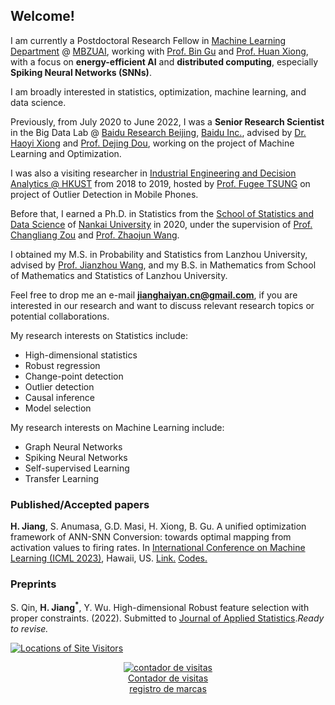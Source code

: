 ## Welcome!

I am currently a Postdoctoral Research Fellow in [Machine Learning Department](https://mbzuai.ac.ae/research/department/machine-learning-department/) @ [MBZUAI](https://mbzuai.ac.ae/), working with [Prof. Bin Gu](https://scholar.google.com/citations?user=Vo8OgCgAAAAJ&hl=en) and [Prof. Huan Xiong](https://scholar.google.com/citations?user=l4hm14MAAAAJ&hl=en), with a focus on **energy-efficient AI** and **distributed computing**, especially **Spiking Neural Networks (SNNs)**. 

I am broadly interested in statistics, optimization, machine learning, and data science. 

Previously, from July 2020 to June 2022, I was a **Senior Research Scientist** in the Big Data Lab @ [Baidu Research Beijing](http://research.baidu.com/), [Baidu Inc.](http://research.baidu.com/), advised by [Dr. Haoyi Xiong](https://sites.google.com/site/haoyixiongshomepage) and [Prof. Dejing Dou](https://ix.cs.uoregon.edu/~dou/), working on the project of Machine Learning and Optimization. 

I was also a visiting researcher in [Industrial Engineering and Decision Analytics @ HKUST](https://ieda.ust.hk/eng/index.php) from 2018 to 2019, hosted by [Prof. Fugee TSUNG](https://ieda.ust.hk/eng/faculty-staff.php?catid=5&sid=15&id=1) on project of Outlier Detection in Mobile Phones.


Before that, I earned a Ph.D. in Statistics from the [School of Statistics and Data Science](http://en.stat.nankai.edu.cn/) of [Nankai University](https://en.nankai.edu.cn/) in 2020, under the supervision of [Prof. Changliang Zou](https://scholar.google.com/citations?user=LPwSdmwAAAAJ&hl=en) and [Prof. Zhaojun Wang](http://web.stat.nankai.edu.cn/zjwang/content-english.html).


I obtained my M.S. in Probability and Statistics from Lanzhou University, advised by [Prof. Jianzhou Wang](https://www.must.edu.mo/images/FIE/CV/jzwang.pdf), and my B.S. in Mathematics from School of Mathematics and Statistics of Lanzhou University. 


Feel free to drop me an e-mail **jianghaiyan.cn@gmail.com**, if you are interested in our research and want to discuss relevant research topics or potential collaborations.


My research interests on Statistics include:
- High-dimensional statistics
- Robust regression
- Change-point detection
- Outlier detection
- Causal inference
- Model selection


My research interests on Machine Learning include:
- Graph Neural Networks
- Spiking Neural Networks
- Self-supervised Learning
- Transfer Learning


### Published/Accepted papers

**H. Jiang**, S. Anumasa, G.D. Masi, H. Xiong, B. Gu. 
A unified optimization framework of ANN-SNN Conversion: towards optimal mapping from activation values to firing rates.
In [International Conference on Machine Learning (ICML 2023)](https://iclr.cc/Conferences/2023), Hawaii, US. 
[Link.](https://proceedings.mlr.press/v202/jiang23a.html) [Codes.](https://github.com/HaiyanJiang/SNN_Conversion_unified)



### Preprints

S. Qin, **H. Jiang$^*$**, Y. Wu.
High-dimensional Robust feature selection with proper constraints. (2022).
Submitted to [Journal of Applied Statistics](https://www.tandfonline.com/journals/cjas20).*Ready to revise.*



<a href="https://m.maploco.com/details/24f5xvqg"><img style="border:0px;" src="https://www.maploco.com/vmap/s/9978856.png" alt="Locations of Site Visitors" title="Locations of Site Visitors"/></a>  

<!-- Contador de visitas -->
<center><a href="http://www.websmultimedia.com/contador-de-visitas-gratis" title="Contador De Visitas Gratis">
<img style="border: 0px solid; display: inline;" alt="contador de visitas" src="http://www.websmultimedia.com/contador-de-visitas.php?id=264508"></a><br><a href='http://www.websmultimedia.com/contador-de-visitas-gratis'>Contador de visitas</a><br><a href='http://www.websmultimedia.com/registro-de-marcas-y-logotipos'>registro de marcas</a></center>
<!-- Fin Contador de visitas -->
